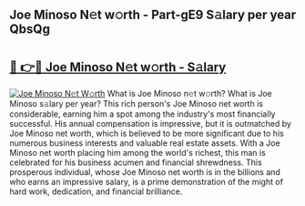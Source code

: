 ## Joe Minoso N𝚎t w𝚘rth - Part-gE9 S𝚊lary per year QbsQg

# <h2><a href="http://gc44oh.nevu.top/?p=Joe+Minoso">🔗 👉🔴 Joe Minoso N𝚎t w𝚘rth - S𝚊lary</a></h2>

[![Joe Minoso N𝚎t W𝚘rth](https://i.imgur.com/Oavwk0R.jpeg)](http://gc44oh.nevu.top/?p=Joe+Minoso)
What is Joe Minoso n𝚎t w𝚘rth? What is Joe Minoso s𝚊lary per year?
This rich person's Joe Minoso net worth is considerable, earning him a spot among the industry's most financially successful. His annual compensation is impressive, but it is outmatched by Joe Minoso net worth, which is believed to be more significant due to his numerous business interests and valuable real estate assets. With a Joe Minoso net worth placing him among the world's richest, this man is celebrated for his business acumen and financial shrewdness. This prosperous individual, whose Joe Minoso net worth is in the billions and who earns an impressive salary, is a prime demonstration of the might of hard work, dedication, and financial brilliance.
